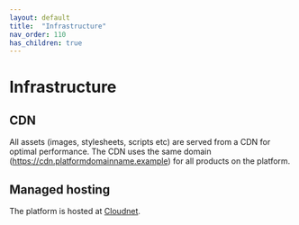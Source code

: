 ```yaml
---
layout: default
title:  "Infrastructure"
nav_order: 110
has_children: true
---
```


# Infrastructure

## CDN

All assets (images, stylesheets, scripts etc) are served from a CDN for optimal performance. The CDN uses the same domain (https://cdn.platformdomainname.example) for all products on the platform.

## Managed hosting

The platform is hosted at [Cloudnet](https://www.cloudnet.se/).